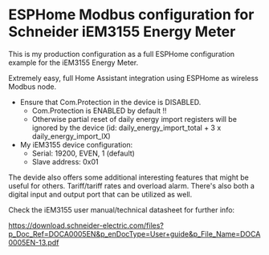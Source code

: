 # ESPHome Modbus configuration for Schneider iEM3155 Energy Meter

This is my production configuration as a full ESPHome configuration example for the iEM3155 Energy Meter.

Extremely easy, full Home Assistant integration using ESPHome as wireless Modbus node. 

- Ensure that Com.Protection in the device is DISABLED.
    * Com.Protection is ENABLED by default !!
    * Otherwise partial reset of daily energy import registers will be ignored by the device (id: daily_energy_import_total + 3 x daily_energy_import_lX)
- My iEM3155 device configuration:
    * Serial: 19200, EVEN, 1 (default)
    * Slave address: 0x01


The devide also offers some additional interesting features that might be useful for others. Tariff/tariff rates and overload alarm. There's also both a digital input and output port that can be utilized as well.

Check the iEM3155 user manual/technical datasheet for further info:

https://download.schneider-electric.com/files?p_Doc_Ref=DOCA0005EN&p_enDocType=User+guide&p_File_Name=DOCA0005EN-13.pdf
